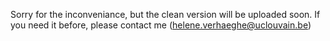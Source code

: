 Sorry for the inconveniance, but the clean version will be uploaded soon. If you need it before, please contact me (helene.verhaeghe@uclouvain.be)
